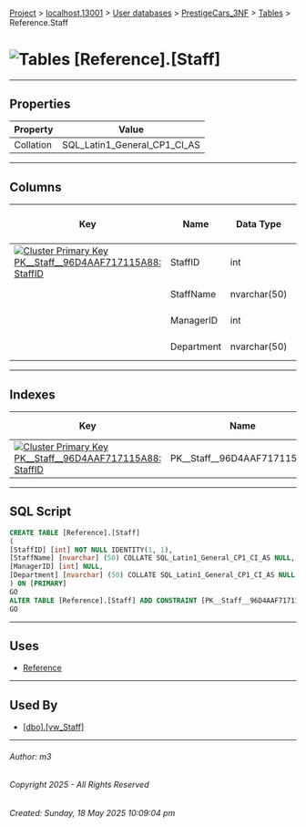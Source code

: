 #### 

[Project](../../../../index.md) > [localhost,13001](../../../index.md) > [User databases](../../index.md) > [PrestigeCars_3NF](../index.md) > [Tables](Tables.md) > Reference.Staff

# ![Tables](../../../../Images/Table32.png) [Reference].[Staff]

---

## <a name="#properties"></a>Properties

| Property | Value |
|---|---|
| Collation | SQL_Latin1_General_CP1_CI_AS |


---

## <a name="#columns"></a>Columns

| Key | Name | Data Type | Max Length (Bytes) | Nullability | Identity |
|---|---|---|---|---|---|
| [![Cluster Primary Key PK__Staff__96D4AAF717115A88: StaffID](../../../../Images/pkcluster.png)](#indexes) | StaffID | int | 4 | NOT NULL | 1 - 1 |
|  | StaffName | nvarchar(50) | 100 | NULL allowed |  |
|  | ManagerID | int | 4 | NULL allowed |  |
|  | Department | nvarchar(50) | 100 | NULL allowed |  |


---

## <a name="#indexes"></a>Indexes

| Key | Name | Key Columns | Unique |
|---|---|---|---|
| [![Cluster Primary Key PK__Staff__96D4AAF717115A88: StaffID](../../../../Images/pkcluster.png)](#indexes) | PK__Staff__96D4AAF717115A88 | StaffID | YES |


---

## <a name="#sqlscript"></a>SQL Script

```sql
CREATE TABLE [Reference].[Staff]
(
[StaffID] [int] NOT NULL IDENTITY(1, 1),
[StaffName] [nvarchar] (50) COLLATE SQL_Latin1_General_CP1_CI_AS NULL,
[ManagerID] [int] NULL,
[Department] [nvarchar] (50) COLLATE SQL_Latin1_General_CP1_CI_AS NULL
) ON [PRIMARY]
GO
ALTER TABLE [Reference].[Staff] ADD CONSTRAINT [PK__Staff__96D4AAF717115A88] PRIMARY KEY CLUSTERED ([StaffID]) ON [PRIMARY]
GO

```


---

## <a name="#uses"></a>Uses

* [Reference](../Security/Schemas/dbo_Reference.md)


---

## <a name="#usedby"></a>Used By

* [[dbo].[vw_Staff]](../Views/dbo_vw_Staff.md)


---

###### Author:  m3

###### Copyright 2025 - All Rights Reserved

###### Created: Sunday, 18 May 2025 10:09:04 pm

